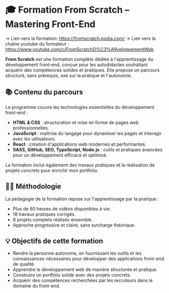 # 🎓 Formation From Scratch – Mastering Front-End

-> Lien vers la formation: https://fromscratch.podia.com/
-> Lien vers la chaîne youtube du formateur : https://www.youtube.com/c/FromScratchD%C3%A9veloppementWeb

**From Scratch** est une formation complète dédiée à l'apprentissage du développement front-end, conçue pour les autodidactes souhaitant acquérir des compétences solides et pratiques. Elle propose un parcours structuré, sans prérequis, axé sur la pratique et l'autonomie.

## 📚 Contenu du parcours

Le programme couvre les technologies essentielles du développement front-end :

- **HTML & CSS** : structuration et mise en forme de pages web professionnelles.
- **JavaScript** : maîtrise du langage pour dynamiser les pages et interagir avec les utilisateurs.
- **React** : création d'applications web modernes et performantes.
- **SASS, GitHub, SEO, TypeScript, Node.js** : outils et pratiques avancées pour un développement efficace et optimisé.

La formation inclut également des travaux pratiques et la réalisation de projets concrets pour enrichir mon portfolio.

## 🧑‍🏫 Méthodologie

La pédagogie de la formation repose sur l'apprentissage par la pratique :

- Plus de 60 heures de vidéos disponibles à vie.
- 18 travaux pratiques corrigés.
- 8 projets complets réalisés ensemble.
- Approche progressive et claire, sans surcharge théorique.

## 💡 Objectifs de cette formation 

- Rendre la personne autonome, en fournissant les outils et les connaissances nécessaires pour développer des applications front-end de qualité.
- Apprendre le développement web de manière structurée et pratique.
- Construire un portfolio solide avec des projets concrets.
- Acquérir des compétences recherchées par les recruteurs dans le domaine du front-end.



